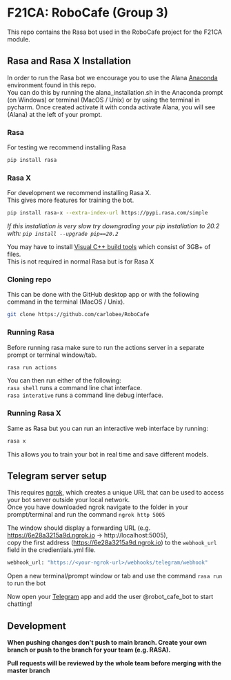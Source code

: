 # F21CA: RoboCafe (Group 3)
This repo contains the Rasa bot used in the RoboCafe project for the F21CA module.

## Rasa and Rasa X Installation
In order to run the Rasa bot we encourage you to use the Alana [Anaconda](https://www.anaconda.com/) environment found in this repo.   
You can do this by running the alana_installation.sh in the Anaconda prompt (on Windows) or terminal (MacOS / Unix) or by using the terminal in pycharm. Once created activate it with conda activate Alana, you will see (Alana) at the left of your prompt.

### Rasa
For testing we recommend installing Rasa

```bash
pip install rasa
```

### Rasa X
For development we recommend installing Rasa X.  
This gives more features for training the bot.

```bash
pip install rasa-x --extra-index-url https://pypi.rasa.com/simple
```

*If this installation is very slow try downgrading your pip installation to 20.2 with: `pip install --upgrade pip==20.2`*

You may have to install [Visual C++ build tools](https://go.microsoft.com/fwlink/?LinkId=691126) which consist of 3GB+ of files.  
This is not required in normal Rasa but is for Rasa X

### Cloning repo
This can be done with the GitHub desktop app or with the following command in the terminal (MacOS / Unix).  
```bash
git clone https://github.com/carlobee/RoboCafe
```

### Running Rasa
Before running rasa make sure to run the actions server in a separate prompt or terminal window/tab.
```bash
rasa run actions
```
You can then run either of the following:  
`rasa shell` runs a command line chat interface.  
`rasa interative` runs a command line debug interface.

### Running Rasa X
Same as Rasa but you can run an interactive web interface by running:
```bash
rasa x
```
This allows you to train your bot in real time and save different models.

## Telegram server setup
This requires [ngrok](https://ngrok.com/), which creates a unique URL that can be used to access your bot server outside your local network.   
Once you have downloaded ngrok navigate to the folder in your prompt/terminal and run the command `ngrok http 5005`

The window should display a forwarding URL (e.g.  https://6e28a3215a9d.ngrok.io -> http://localhost:5005),  
copy the first address (https://6e28a3215a9d.ngrok.io) to the `webhook_url` field in the credientials.yml file.
```python
webhook_url: "https://<your-ngrok-url>/webhooks/telegram/webhook"
```

Open a new terminal/prompt window or tab and use the command `rasa run` to run the bot

Now open your [Telegram](https://web.telegram.org/) app and add the user @robot_cafe_bot to start chatting!

## Development

**When pushing changes don't push to main branch. Create your own branch or push to the branch for your team (e.g.
RASA).**

**Pull requests will be reviewed by the whole team before merging with the master branch**
